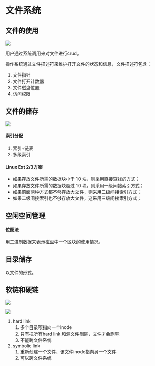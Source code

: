 # 文件系统

## 文件的使用

![](https://pic1.zhimg.com/80/v2-bb6dc369fbf16afbdb088c6c7c26d9cc_1440w.jpg "")

用户通过系统调用来对文件进行crud。

操作系统通过文件描述符来维护打开文件的状态和信息，文件描述符包含：

1. 文件指针
2. 文件打开计数器
3. 文件磁盘位置
4. 访问权限

## 文件的储存

![](https://pic4.zhimg.com/80/v2-e01c7af752461c0794a10f383dbe465b_1440w.jpg "")

#### 索引分配

1. 索引+链表
2. 多级索引

#### Linux Ext 2/3方案

- 如果存放文件所需的数据块小于 10 块，则采用直接查找的方式；
- 如果存放文件所需的数据块超过 10 块，则采用一级间接索引方式；
- 如果前面两种方式都不够存放大文件，则采用二级间接索引方式；
- 如果二级间接索引也不够存放大文件，这采用三级间接索引方式；

## 空闲空间管理

#### 位图法

用二进制数据来表示磁盘中一个区块的使用情况。

## 目录储存

以文件的形式。

## 软链和硬链

![](https://pic4.zhimg.com/80/v2-7cf8cec396a66dca2dd1fcd6dadab537_1440w.jpg "")

![](https://pic3.zhimg.com/80/v2-5606413e1b5d2c727399711d347617a2_1440w.jpg "")

1. hard link
	1. 多个目录项指向一个inode
	2. 只有把所有hard link 和源文件删除，文件才会删除
	3. 不能跨文件系统
2. symbolic link
	1. 重新创建一个文件，该文件inode指向另一个文件
	2. 可以跨文件系统



